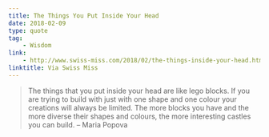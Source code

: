 ```yaml
---
title: The Things You Put Inside Your Head
date: 2018-02-09
type: quote
tag:
    - Wisdom
link:
    - http://www.swiss-miss.com/2018/02/the-things-inside-your-head.html
linktitle: Via Swiss Miss
---
```

>The things that you put inside your head are like lego blocks. If you are trying to build with just with one shape and one colour your creations will always be limited. The more blocks you have and the more diverse their shapes and colours, the more interesting castles you can build.
– Maria Popova